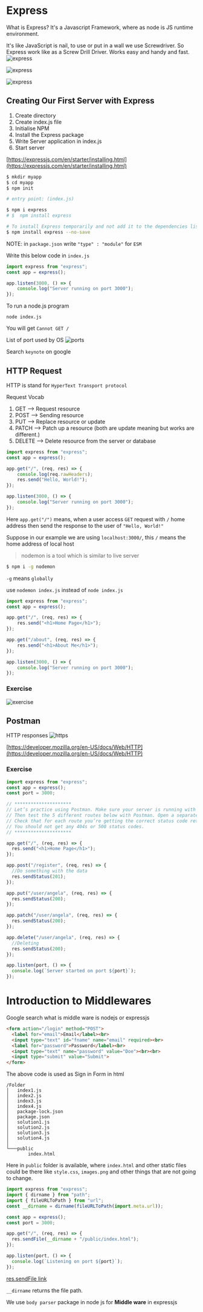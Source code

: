 # Express

What is Express?
It's a Javascript Framework, where as node is JS runtime environment.

It's like JavaScript is nail, to use or put in a wall we use Screwdriver. So Express work like as a Screw Drill Driver.
Works easy and handy and fast.
![express](./assets/express/express-vs-node.png)

![express](./assets/express/backend.png)

![express](./assets/express/backend-01.png)

## Creating Our First Server with Express
1. Create directory
2. Create index.js file
3. Initialise NPM
4. Install the Express package
5. Write Server application in index.js
6. Start server

[https://expressjs.com/en/starter/installing.html](https://expressjs.com/en/starter/installing.html)

```bash
$ mkdir myapp
$ cd myapp
$ npm init

# entry point: (index.js)

$ npm i express
# $  npm install express

# To install Express temporarily and not add it to the dependencies list:
$ npm install express --no-save
```

NOTE: in `package.json`  write `"type" : "module"` for `ESM`

Write this below code in `index.js`

```js
import express from "express";
const app = express();

app.listen(3000, () => {
    console.log("Server running on port 3000");
});
```

To run a node.js program

`node index.js`

You will get `Cannot GET /`

List of port used by OS 
![ports](./assets/express/port-on-os.png)

Search `keynote` on google


## HTTP Request

HTTP is stand for `HyperText Transport protocol`

Request Vocab

1. GET     --> Request resource
2. POST    --> Sending resource
3. PUT     --> Replace resource or update 
4. PATCH   --> Patch up a resource (both are update meaning but works are different.)
5. DELETE  --> Delete resource from the server or database

```js
import express from "express";
const app = express();

app.get("/", (req, res) => {
    console.log(req.rawHeaders);
    res.send("Hello, World!");
});

app.listen(3000, () => {
    console.log("Server running on port 3000");
});
```

Here `app.get("/")` means, when a user access `GET` request with ` / ` home address then send the response to the user of `"Hello, World!"`

Suppose in our example we are using `localhost:3000/`, this ` / ` means the home address of local host


> nodemon is a tool which is similar to live server

```bash
$ npm i -g nodemon
```
`-g` means `globally` 

use `nodemon index.js`  instead of `node index.js`


```js
import express from "express";
const app = express();

app.get("/", (req, res) => {
    res.send("<h1>Home Page</h1>");
});

app.get("/about", (req, res) => {
    res.send("<h1>About Me</h1>");
});

app.listen(3000, () => {
    console.log("Server running on port 3000");
});
```

### Exercise

![exercise](./assets/express/exercise-01.png)


## Postman

HTTP responses
![https](./assets/express/http-responses.png)

[https://developer.mozilla.org/en-US/docs/Web/HTTP](https://developer.mozilla.org/en-US/docs/Web/HTTP)


### Exercise

```js
import express from "express";
const app = express();
const port = 3000;

// *********************
// Let’s practice using Postman. Make sure your server is running with nodemon.
// Then test the 5 different routes below with Postman. Open a separate tab for each request.
// Check that for each route you’re getting the correct status code returned to you from your server.
// You should not get any 404s or 500 status codes.
// *********************

app.get("/", (req, res) => {
  res.send("<h1>Home Page</h1>");
});

app.post("/register", (req, res) => {
  //Do something with the data
  res.sendStatus(201);
});

app.put("/user/angela", (req, res) => {
  res.sendStatus(200);
});

app.patch("/user/angela", (req, res) => {
  res.sendStatus(200);
});

app.delete("/user/angela", (req, res) => {
  //Deleting
  res.sendStatus(200);
});

app.listen(port, () => {
  console.log(`Server started on port ${port}`);
});
```

# Introduction to Middlewares

Google search what is middle ware is nodejs or expressjs

```html
<form action="/login" method="POST">
  <label for="email">Email</label><br>
  <input type="text" id="fname" name="email" required><br>
  <label for="password">Password</label><br>
  <input type="text" name="password" value="Doe"><br><br>
  <input type="submit" value="Submit">
</form> 
```

The above code is used as Sign in Form in html

```
/Folder
│   index1.js
│   index2.js
│   index3.js
│   index4.js
│   package-lock.json
│   package.json
│   solution1.js
│   solution2.js
│   solution3.js
│   solution4.js
│
└───public
        index.html
```

Here in `public` folder is available, where `index.html` and other static files could be there like `style.css`, `images.png` and other things that are not going to change.

```js
import express from "express";
import { dirname } from "path";
import { fileURLToPath } from "url";
const __dirname = dirname(fileURLToPath(import.meta.url));

const app = express();
const port = 3000;

app.get("/", (req, res) => {
  res.sendFile(__dirname + "/public/index.html");
});

app.listen(port, () => {
  console.log(`Listening on port ${port}`);
});

```
[res.sendFile link](https://expressjs.com/en/4x/api.html#res.sendFile)

`__dirname` returns the file path.


We use `body parser` package in node js for **Middle ware** in expressjs





